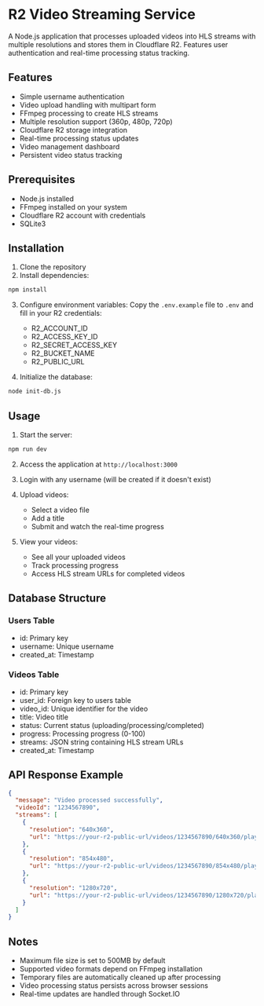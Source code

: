 # R2 Video Streaming Service

A Node.js application that processes uploaded videos into HLS streams with multiple resolutions and stores them in Cloudflare R2. Features user authentication and real-time processing status tracking.

## Features

- Simple username authentication
- Video upload handling with multipart form
- FFmpeg processing to create HLS streams
- Multiple resolution support (360p, 480p, 720p)
- Cloudflare R2 storage integration
- Real-time processing status updates
- Video management dashboard
- Persistent video status tracking

## Prerequisites

- Node.js installed
- FFmpeg installed on your system
- Cloudflare R2 account with credentials
- SQLite3

## Installation

1. Clone the repository
2. Install dependencies:
```bash
npm install
```

3. Configure environment variables:
   Copy the `.env.example` file to `.env` and fill in your R2 credentials:
   - R2_ACCOUNT_ID
   - R2_ACCESS_KEY_ID
   - R2_SECRET_ACCESS_KEY
   - R2_BUCKET_NAME
   - R2_PUBLIC_URL

4. Initialize the database:
```bash
node init-db.js
```

## Usage

1. Start the server:
```bash
npm run dev
```

2. Access the application at `http://localhost:3000`

3. Login with any username (will be created if it doesn't exist)

4. Upload videos:
   - Select a video file
   - Add a title
   - Submit and watch the real-time progress

5. View your videos:
   - See all your uploaded videos
   - Track processing progress
   - Access HLS stream URLs for completed videos

## Database Structure

### Users Table
- id: Primary key
- username: Unique username
- created_at: Timestamp

### Videos Table
- id: Primary key
- user_id: Foreign key to users table
- video_id: Unique identifier for the video
- title: Video title
- status: Current status (uploading/processing/completed)
- progress: Processing progress (0-100)
- streams: JSON string containing HLS stream URLs
- created_at: Timestamp

## API Response Example

```json
{
  "message": "Video processed successfully",
  "videoId": "1234567890",
  "streams": [
    {
      "resolution": "640x360",
      "url": "https://your-r2-public-url/videos/1234567890/640x360/playlist.m3u8"
    },
    {
      "resolution": "854x480",
      "url": "https://your-r2-public-url/videos/1234567890/854x480/playlist.m3u8"
    },
    {
      "resolution": "1280x720",
      "url": "https://your-r2-public-url/videos/1234567890/1280x720/playlist.m3u8"
    }
  ]
}
```

## Notes

- Maximum file size is set to 500MB by default
- Supported video formats depend on FFmpeg installation
- Temporary files are automatically cleaned up after processing
- Video processing status persists across browser sessions
- Real-time updates are handled through Socket.IO
